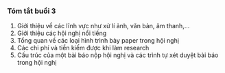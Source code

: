 ### Tóm tắt buổi 3
1) Giới thiệu về các lĩnh vực như xử lí ảnh, văn bản, âm thanh,...
2) Giới thiệu các hội nghị nổi tiếng
3) Tổng quan về các loại hình trình bày paper trong hội nghị
4) Các chi phí và tiền kiếm được khi làm research
5) Cấu trúc của một bài báo nộp hội nghị và các trình tự xét duyệt bài báo trong hội nghị
